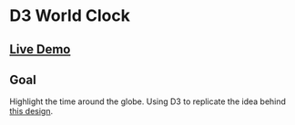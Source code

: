 # D3 World Clock

## [Live Demo](https://codepen.io/borntofrappe/full/MMdbZo)

## Goal

Highlight the time around the globe. Using D3 to replicate the idea behind [this design](https://xkcd.com/1335/).